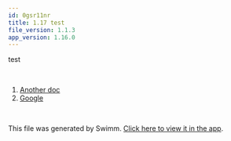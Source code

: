 ```yaml
---
id: 0gsr11nr
title: 1.17 test
file_version: 1.1.3
app_version: 1.16.0
---
```


<!-- Intro - Do not remove this comment -->
test

<br/>

<!-- Steps - Do not remove this comment -->
1. [Another doc](another-doc.jmt3qyqt.sw.md)
2. [Google](https://www.google.com/)


<br/>

This file was generated by Swimm. [Click here to view it in the app](https://swimm-web-app.web.app/repos/Z2l0aHViJTNBJTNBY3NoYXJwLXNoYXVsLXRlc3QlM0ElM0Fzd2ltbWlv/playlists/0gsr11nr).
